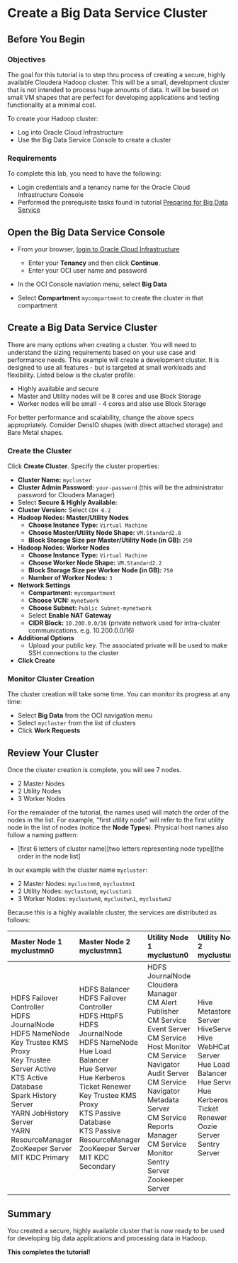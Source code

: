# Create a Big Data Service Cluster

## Before You Begin

### Objectives
The goal for this tutorial is to step thru process of creating a secure, highly available Cloudera Hadoop cluster.  This will be a small, development cluster that is not intended to process huge amounts of data.  It will be based on small VM shapes that are perfect for developing applications and testing functionality at a minimal cost.

To create your Hadoop cluster:
* Log into Oracle Cloud Infrastructure 
* Use the Big Data Service Console to create a cluster

### Requirements

To complete this lab, you need to have the following:

* Login credentials and a tenancy name for the Oracle Cloud Infrastructure Console
* Performed the prerequisite tasks found in tutorial [Preparing for Big Data Service](?lab=preparing-for-big-data-service)


## Open the Big Data Service Console

* From your browser, [login to Oracle Cloud Infrastructure](https://console.us-ashburn-1.oraclecloud.com/a/tenancy)
    * Enter your **Tenancy** and then click **Continue**.
    * Enter your OCI user name and password

* In the OCI Console naviation menu, select **Big Data**
* Select **Compartment** `mycompartment` to create the cluster in that compartment

## Create a Big Data Service Cluster
There are many options when creating a cluster.  You will need to understand the sizing requirements based on your use case and performance needs.  This example will create a development cluster.  It is designed to use all features - but is targeted at small workloads and flexibility. Listed below is the cluster profile:
* Highly available and secure
* Master and Utility nodes will be 8 cores and use Block Storage
* Worker nodes will be small - 4 cores and also use Block Storage

For better performance and scalability, change the above specs appropriately.  Consider DensIO shapes (with direct attached storage) and Bare Metal shapes.

### Create the Cluster
Click **Create Cluster**.  Specify the cluster properties:
* **Cluster Name:** `mycluster`
* **Cluster Admin Password:** `your-password`  (this will be the administrator password for Cloudera Manager)
* Select **Secure & Highly Available:** 
* **Cluster Version:** Select `CDH 6.2`
* **Hadoop Nodes: Master/Utility Nodes**
    * **Choose Instance Type:** `Virtual Machine`
    * **Choose Master/Utility Node Shape:** `VM.Standard2.8`
    * **Block Storage Size per Master/Utility Node (in GB):** `250`
* **Hadoop Nodes: Worker Nodes**
    * **Choose Instance Type:** `Virtual Machine`
    * **Choose Worker Node Shape:** `VM.Standard2.2`
    * **Block Storage Size per Worker Node (in GB):** `750`
    * **Number of Worker Nodes:** `3`
* **Network Settings**
    * **Compartment:** `mycompartment`
    * **Choose VCN:** `mynetwork`
    * **Choose Subnet:** `Public Subnet-mynetwork`
    * Select **Enable NAT Gateway**
    * **CIDR Block:** `10.200.0.0/16` (private network used for intra-cluster communications. e.g. 10.200.0.0/16)
* **Additional Options**
    * Upload your public key.  The associated private will be used to make SSH connections to the cluster
* **Click Create**

### Monitor Cluster Creation
The cluster creation will take some time.  You can monitor its progress at any time:
* Select **Big Data** from the OCI navigation menu
* Select `mycluster` from the list of clusters
* Click **Work Requests**

## Review Your Cluster
Once the cluster creation is complete, you will see 7 nodes.  
* 2 Master Nodes
* 2 Utility Nodes
* 3 Worker Nodes

For the remainder of the tutorial, the names used will match the order of the nodes in the list.  For example, "first utility node" will refer to the first utility node in the list of nodes (notice the **Node Types**).  Physical host names also follow a naming pattern:

* [first 6 letters of cluster name][two letters representing node type][the order in the node list]

In our example with the cluster name `mycluster`:
* 2 Master Nodes:  `myclustmn0`, `myclustmn1`
* 2 Utility Nodes: `myclustun0`, `myclustun1`
* 3 Worker Nodes:  `myclustwn0`, `myclustwn1`, `myclustwn2`

Because this is a highly available cluster, the services are distributed as follows:

| Master Node 1<br />myclustmn0| Master Node 2<br />myclustmn1| Utility Node 1<br />myclustun0| Utility Node 2<br />myclustun1| Worker Nodes<br />myclustwn0...2 |
|:----|:----|:----|:----|:----|
HDFS Failover Controller<br />HDFS JournalNode<br />HDFS NameNode<br />Key Trustee KMS Proxy<br />Key Trustee Server Active<br />KTS Active Database<br />Spark History Server<br />YARN JobHistory Server<br />YARN ResourceManager<br />ZooKeeper Server<br />MIT KDC Primary| HDFS Balancer<br />HDFS Failover Controller<br />HDFS HttpFS<br />HDFS JournalNode<br />HDFS NameNode<br />Hue Load Balancer<br />Hue Server<br />Hue Kerberos Ticket Renewer<br />Key Trustee KMS Proxy<br />KTS Passive Database<br />KTS Passive<br />ResourceManager<br />ZooKeeper Server<br />MIT KDC Secondary| HDFS JournalNode<br />Cloudera Manager<br /> CM Alert Publisher<br />CM Service Event Server<br />CM Service Host Monitor<br />CM Service Navigator Audit Server<br />CM Service Navigator Metadata Server<br />CM Service Reports Manager<br />CM Service Monitor<br />Sentry Server<br />Zookeeper Server| Hive Metastore Server<br />HiveServer2<br />Hive WebHCat Server<br />Hue Load Balancer<br />Hue Server<br />Hue Kerberos Ticket Renewer<br />Oozie Server<br />Sentry Server|HDFS DataNode<br />YARN NodeManager





## Summary
You created a secure, highly available cluster that is now ready to be used for developing big data applications and processing data in Hadoop.

**This completes the tutorial!**